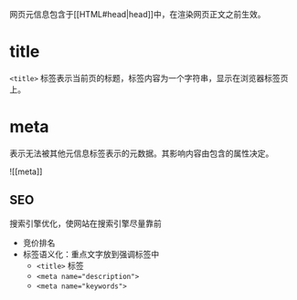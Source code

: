 网页元信息包含于[[HTML#head|head]]中，在渲染网页正文之前生效。

# title
`<title>` 标签表示当前页的标题，标签内容为一个字符串，显示在浏览器标签页上。

# meta

表示无法被其他元信息标签表示的元数据。其影响内容由包含的属性决定。

![[meta]]

## SEO
搜索引擎优化，使网站在搜索引擎尽量靠前
- 竞价排名
- 标签语义化：重点文字放到强调标签中
	- `<title>` 标签
	- `<meta name="description">`
	- `<meta name="keywords">`